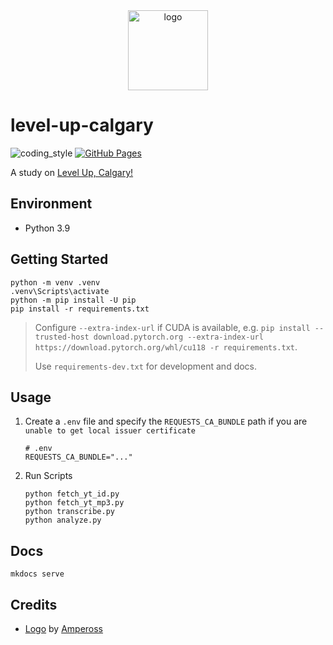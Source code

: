 <div align="center">
    <img src="https://cdn1.iconfinder.com/data/icons/ampola-final-by-ampeross/256/minecraft.png" alt="logo" height="128">
</div>

# level-up-calgary

![coding_style](https://img.shields.io/badge/code%20style-black-000000.svg)
[![GitHub Pages](https://github.com/zehengl/level-up-calgary/actions/workflows/gh-deploy.yml/badge.svg)](https://github.com/zehengl/level-up-calgary/actions/workflows/gh-deploy.yml)

A study on [Level Up, Calgary!][3]

## Environment

- Python 3.9

## Getting Started

    python -m venv .venv
    .venv\Scripts\activate
    python -m pip install -U pip
    pip install -r requirements.txt

> Configure `--extra-index-url` if CUDA is available, e.g. `pip install --trusted-host download.pytorch.org --extra-index-url https://download.pytorch.org/whl/cu118 -r requirements.txt`.
>
> Use `requirements-dev.txt` for development and docs.

## Usage

1.  Create a `.env` file and specify the `REQUESTS_CA_BUNDLE` path if you are `unable to get local issuer certificate`

        # .env
        REQUESTS_CA_BUNDLE="..."

2.  Run Scripts

        python fetch_yt_id.py
        python fetch_yt_mp3.py
        python transcribe.py
        python analyze.py

## Docs

    mkdocs serve

## Credits

- [Logo][1] by [Ampeross][2]

[1]: https://www.iconfinder.com/icons/86848/minecraft_icon
[2]: https://www.deviantart.com/ampeross
[3]: https://www.calgary.ca/planning/downtown-level-up.html
